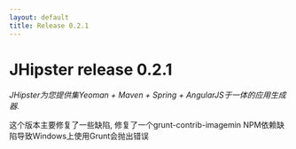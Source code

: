```yaml
---
layout: default
title: Release 0.2.1
---
```


JHipster release 0.2.1
==================

*JHipster为您提供集Yeoman + Maven + Spring + AngularJS于一体的应用生成器.*

这个版本主要修复了一些缺陷, 修复了一个grunt-contrib-imagemin NPM依赖缺陷导致Windows上使用Grunt会抛出错误


